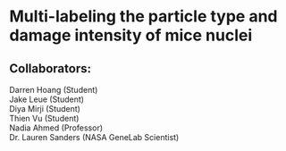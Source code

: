 # Multi-labeling the particle type and damage intensity of mice nuclei
## Collaborators:
Darren Hoang (Student) <br />
Jake Leue (Student) <br />
Diya Mirji (Student) <br />
Thien Vu (Student) <br />
Nadia Ahmed (Professor) <br />
Dr. Lauren Sanders (NASA GeneLab Scientist)
